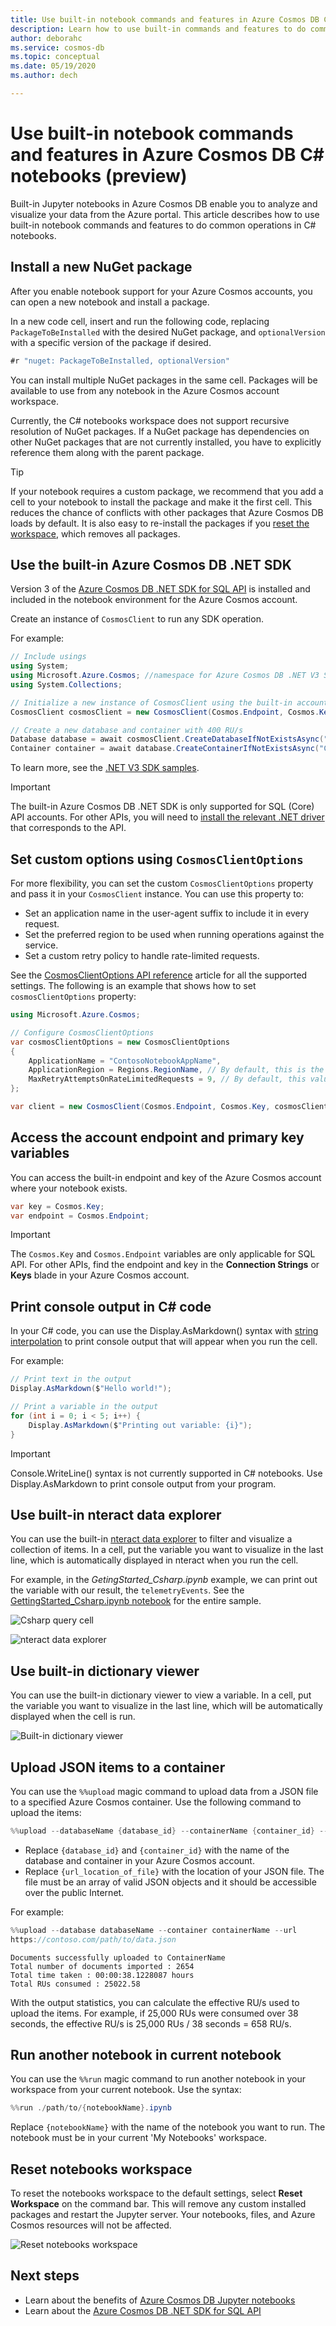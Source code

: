 ```yaml
---
title: Use built-in notebook commands and features in Azure Cosmos DB C# notebooks (preview)
description: Learn how to use built-in commands and features to do common operations using Azure Cosmos DB's built-in C# notebooks.
author: deborahc
ms.service: cosmos-db
ms.topic: conceptual
ms.date: 05/19/2020
ms.author: dech

---
```


# Use built-in notebook commands and features in Azure Cosmos DB C# notebooks (preview)

Built-in Jupyter notebooks in Azure Cosmos DB enable you to analyze and visualize your data from the Azure portal. This article describes how to use built-in notebook commands and features to do common operations in C# notebooks.

## Install a new NuGet package
After you enable notebook support for your Azure Cosmos accounts, you can open a new notebook and install a package.

In a new code cell, insert and run the following code, replacing ``PackageToBeInstalled`` with the desired NuGet package, and ``optionalVersion`` with a specific version of the package if desired. 

```csharp
#r "nuget: PackageToBeInstalled, optionalVersion"
```
You can install multiple NuGet packages in the same cell. Packages will be available to use from any notebook in the Azure Cosmos account workspace. 

Currently, the C# notebooks workspace does not support recursive resolution of NuGet packages. If a NuGet package has dependencies on other NuGet packages that are not currently installed, you have to explicitly reference them along with the parent package.

> [!TIP]
> If your notebook requires a custom package, we recommend that you add a cell to your notebook to install the package and make it the first cell. This reduces the chance of conflicts with other packages that Azure Cosmos DB loads by default. It is also easy to re-install the packages if you [reset the workspace](#reset-notebooks-workspace), which removes all packages. 

## Use the built-in Azure Cosmos DB .NET SDK
Version 3 of the [Azure Cosmos DB .NET SDK for SQL API](https://github.com/Azure/azure-cosmos-dotnet-v3) is installed and included in the notebook environment for the Azure Cosmos account.

Create an instance of ``CosmosClient`` to run any SDK operation. 

For example:

```csharp
// Include usings
using System;
using Microsoft.Azure.Cosmos; //namespace for Azure Cosmos DB .NET V3 SDK
using System.Collections;

// Initialize a new instance of CosmosClient using the built-in account endpoint and key parameters
CosmosClient cosmosClient = new CosmosClient(Cosmos.Endpoint, Cosmos.Key);

// Create a new database and container with 400 RU/s
Database database = await cosmosClient.CreateDatabaseIfNotExistsAsync("DatabaseName");
Container container = await database.CreateContainerIfNotExistsAsync("ContainerName", "/partitionKey", 400);
```
To learn more, see the [.NET V3 SDK samples](https://github.com/Azure/azure-cosmos-dotnet-v3/tree/master/Microsoft.Azure.Cosmos.Samples/Usage). 

> [!IMPORTANT]
> The built-in Azure Cosmos DB .NET SDK is only supported for SQL (Core) API accounts. For other APIs, you will need to [install the relevant .NET driver](#install-a-new-nuget-package) that corresponds to the API. 

## Set custom options using ```CosmosClientOptions```
For more flexibility, you can set the custom ``CosmosClientOptions`` property and pass it in your ``CosmosClient`` instance. You can use this property to:

- Set an application name in the user-agent suffix to include it in every request.
- Set the preferred region to be used when running operations against the service.
- Set a custom retry policy to handle rate-limited requests.

See the [CosmosClientOptions API reference](/dotnet/api/microsoft.azure.cosmos.cosmosclientoptions) article for all the supported settings. The following is an example that shows how to set `cosmosClientOptions` property:

```csharp
using Microsoft.Azure.Cosmos;

// Configure CosmosClientOptions
var cosmosClientOptions = new CosmosClientOptions
{
    ApplicationName = "ContosoNotebookAppName",
    ApplicationRegion = Regions.RegionName, // By default, this is the region you first created your account in
    MaxRetryAttemptsOnRateLimitedRequests = 9, // By default, this value is 9
};

var client = new CosmosClient(Cosmos.Endpoint, Cosmos.Key, cosmosClientOptions);
```

## Access the account endpoint and primary key variables
You can access the built-in endpoint and key of the Azure Cosmos account where your notebook exists.

```csharp
var key = Cosmos.Key;
var endpoint = Cosmos.Endpoint;
```

> [!IMPORTANT]
> The ``Cosmos.Key`` and ``Cosmos.Endpoint`` variables are only applicable for SQL API. For other APIs, find the endpoint and key in the **Connection Strings** or **Keys** blade in your Azure Cosmos account.  

## Print console output in C# code
In your C# code, you can use the Display.AsMarkdown() syntax with [string interpolation](/dotnet/csharp/language-reference/tokens/interpolated) to print console output that will appear when you run the cell. 

For example: 

```csharp
// Print text in the output
Display.AsMarkdown($"Hello world!");

// Print a variable in the output
for (int i = 0; i < 5; i++) {
    Display.AsMarkdown($"Printing out variable: {i}");
}
```
> [!IMPORTANT]
> Console.WriteLine() syntax is not currently supported in C# notebooks. Use Display.AsMarkdown to print console output from your program. 

## Use built-in nteract data explorer
You can use the built-in [nteract data explorer](https://blog.nteract.io/designing-the-nteract-data-explorer-f4476d53f897) to filter and visualize a collection of items. In a cell, put the variable you want to visualize in the last line, which is automatically displayed in nteract when you run the cell.

For example, in the *GetingStarted_Csharp.ipynb* example, we can print out the variable with our result, the ``telemetryEvents``. See the [GettingStarted_Csharp.ipynb notebook](https://github.com/Azure-Samples/cosmos-notebooks/blob/master/CSharp_quickstarts/GettingStarted_CSharp.ipynb) for the entire sample. 

![Csharp query cell](media/use-notebook-features-and-commands/csharp-query-cell.png)

![nteract data explorer](media/use-notebook-features-and-commands/csharp-nteract-built-in-chart.png)

## Use built-in dictionary viewer
You can use the built-in dictionary viewer to view a variable. In a cell, put the variable you want to visualize in the last line, which will be automatically displayed when the cell is run.

![Built-in dictionary viewer](media/use-notebook-features-and-commands/csharp-built-in-dictionary-viewer.png)

## Upload JSON items to a container
You can use the ``%%upload`` magic command to upload data from a JSON file to a specified Azure Cosmos container. Use the following command to upload the items:

```csharp
%%upload --databaseName {database_id} --containerName {container_id} --url {url_location_of_file}
```

- Replace ``{database_id}`` and ``{container_id}`` with the name of the database and container in your Azure Cosmos account. 
- Replace ``{url_location_of_file}`` with the location of your JSON file. The file must be an array of valid JSON objects and it should be accessible over the public Internet.

For example:

```csharp
%%upload --database databaseName --container containerName --url 
https://contoso.com/path/to/data.json
```
```
Documents successfully uploaded to ContainerName
Total number of documents imported : 2654
Total time taken : 00:00:38.1228087 hours
Total RUs consumed : 25022.58
```
With the output statistics, you can calculate the effective RU/s used to upload the items. For example, if 25,000 RUs were consumed over 38 seconds, the effective RU/s is 25,000 RUs / 38 seconds = 658 RU/s.

## Run another notebook in current notebook 
You can use the ``%%run`` magic command to run another notebook in your workspace from your current notebook. Use the syntax:

```csharp
%%run ./path/to/{notebookName}.ipynb
```
Replace ``{notebookName}`` with the name of the notebook you want to run. The notebook must be in your current 'My Notebooks' workspace. 

## Reset notebooks workspace
To reset the notebooks workspace to the default settings, select **Reset Workspace** on the command bar. This will remove any custom installed packages and restart the Jupyter server. Your notebooks, files, and Azure Cosmos resources will not be affected.  

![Reset notebooks workspace](media/use-notebook-features-and-commands/reset-workspace.png)

## Next steps

- Learn about the benefits of [Azure Cosmos DB Jupyter notebooks](cosmosdb-jupyter-notebooks.md)
- Learn about the [Azure Cosmos DB .NET SDK for SQL API](https://github.com/Azure/azure-cosmos-dotnet-v3)
